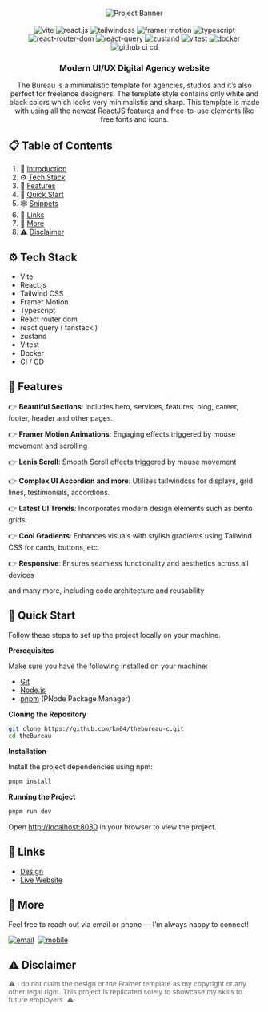 <div align="center">
  <br />
      <img src="https://i.postimg.cc/HxWqScfh/bureau.png" alt="Project Banner">
  <br />
  <div>
     <br />
<img src="https://img.shields.io/badge/-Vite-black?style=for-the-badge&logoColor=white&logo=vite&color=646CFF" alt="vite" />
  <img src="https://img.shields.io/badge/-React_JS-black?style=for-the-badge&logoColor=white&logo=react&color=61DAFB" alt="react.js" />
  <img src="https://img.shields.io/badge/-Tailwind_CSS-black?style=for-the-badge&logoColor=white&logo=tailwindcss&color=06B6D4" alt="tailwindcss" />
  <img src="https://img.shields.io/badge/-Framer_Motion-0055FF?style=for-the-badge&logo=framer&logoColor=white" alt="framer motion" />
  <img src="https://img.shields.io/badge/-TypeScript-3178C6?style=for-the-badge&logo=typescript&logoColor=white" alt="typescript" />
  <img src="https://img.shields.io/badge/-React_Router_Dom-black?style=for-the-badge&logo=react-router&logoColor=red" alt="react-router-dom" />
  <img src="https://img.shields.io/badge/-React_Query-black?style=for-the-badge&logo=react-query&logoColor=yellow" alt="react-query" />
  <img src="https://img.shields.io/badge/-Zustand-808080?style=for-the-badge&logoColor=white" alt="zustand" />
  <img src="https://img.shields.io/badge/-Vitest-7F5AF0?style=for-the-badge&logo=vitest&logoColor=white" alt="vitest" />
  <img src="https://img.shields.io/badge/-Docker-2496ED?style=for-the-badge&logo=docker&logoColor=white" alt="docker" />
  <img src="https://img.shields.io/badge/-CI_CD-181717?style=for-the-badge&logo=github&logoColor=white" alt="github ci cd" />
  </div>

  <h3 align="center">Modern UI/UX Digital Agency website</h3>

   <div align="center">
     The Bureau is a minimalistic template for agencies, studios and it’s also perfect for freelance designers. The template style contains only white and black colors which looks very minimalistic and sharp. This template is made with using all the newest ReactJS features and free-to-use elements like free fonts and icons.
    </div>
</div>

## 📋 <a name="table">Table of Contents</a>

1. 🤖 [Introduction](#introduction)
2. ⚙️ [Tech Stack](#tech-stack)
3. 🔋 [Features](#features)
4. 🤸 [Quick Start](#quick-start)
5. 🕸️ [Snippets](#snippets)
6. 🔗 [Links](#links)
7. 🚀 [More](#more)
8. ⚠️ [Disclaimer](#disclaimer)

## <a name="tech-stack">⚙️ Tech Stack</a>

- Vite
- React.js
- Tailwind CSS
- Framer Motion
- Typescript
- React router dom
- react query ( tanstack )
- zustand
- Vitest
- Docker
- CI / CD

## <a name="features">🔋 Features</a>

👉 **Beautiful Sections**: Includes hero, services, features, blog, career, footer, header and other pages.

👉 **Framer Motion Animations**: Engaging effects triggered by mouse movement and scrolling

👉 **Lenis Scroll**: Smooth Scroll effects triggered by mouse movement

👉 **Complex UI Accordion and more**: Utilizes tailwindcss for displays, grid lines, testimonials, accordions.

👉 **Latest UI Trends**: Incorporates modern design elements such as bento grids.

👉 **Cool Gradients**: Enhances visuals with stylish gradients using Tailwind CSS for cards, buttons, etc.

👉 **Responsive**: Ensures seamless functionality and aesthetics across all devices

and many more, including code architecture and reusability

## <a name="quick-start">🤸 Quick Start</a>

Follow these steps to set up the project locally on your machine.

**Prerequisites**

Make sure you have the following installed on your machine:

- [Git](https://git-scm.com/)
- [Node.js](https://nodejs.org/en)
- [pnpm]((https://pnpm.io/)) (PNode Package Manager)

**Cloning the Repository**

```bash
git clone https://github.com/km64/thebureau-c.git
cd theBureau
```

**Installation**

Install the project dependencies using npm:

```bash
pnpm install
```

**Running the Project**

```bash
pnpm run dev
```

Open [http://localhost:8080](http://localhost:8080) in your browser to view the project.

## <a name="links">🔗 Links</a>

- [Design](https://www.figma.com/design/qTHuhErF1stfS6EgtzAN39/Untitled?node-id=0-1&t=AHUjD5eolg3KOPQK-1)
- [Live Website](https://bureau-desk-91.netlify.app/)

## <a name="more">🚀 More</a>
Feel free to reach out via email or phone — I’m always happy to connect!

<div style="display: flex; flex-wrap: wrap; gap: 8px; margin-top: 8px;">
  <!-- Email badge -->
  <a href="mailto:carl@gmail.com">
    <img src="https://img.shields.io/badge/-Email-D14836?style=for-the-badge&logo=gmail&logoColor=white" alt="email" />
  </a>
  <!-- Mobile badge -->
  <a href="tel:+3160000000">
    <img src="https://img.shields.io/badge/-Mobile-34A853?style=for-the-badge&logo=whatsapp&logoColor=white" alt="mobile" />
  </a>
</div>

## <a name="disclaimer">⚠️ Disclaimer</a>

<div style="margin-top: 8px; font-size: 0.85rem; color: #666;">
  ⚠️ I do not claim the design or the Framer template as my copyright or any other legal right. This project is replicated solely to showcase my skills to future employers. ⚠️ 
</div>
